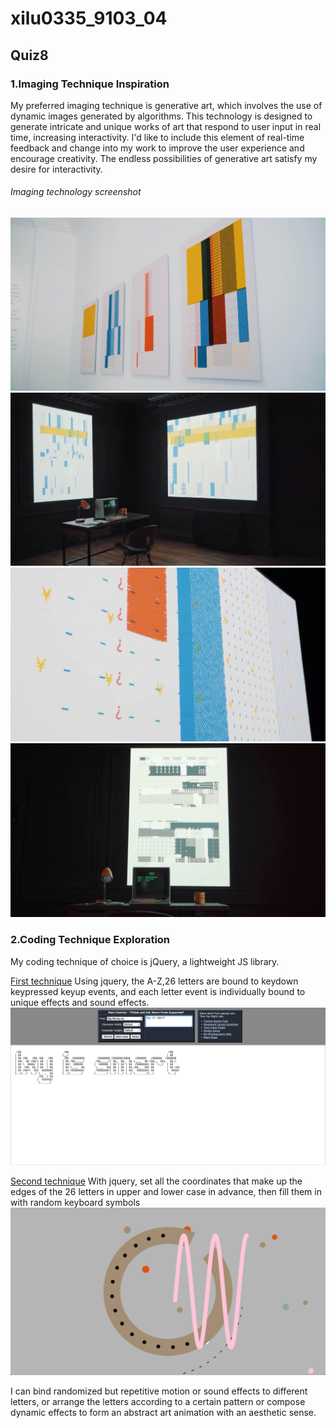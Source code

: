 # xilu0335_9103_04
## Quiz8
### 1.Imaging Technique Inspiration
My preferred imaging technique is generative art, which involves the use of dynamic images generated by algorithms. This technology is designed to generate intricate and unique works of art that respond to user input in real time, increasing interactivity. I'd like to include this element of real-time feedback and change into my work to improve the user experience and encourage creativity. The endless possibilities of generative art satisfy my desire for interactivity.
###### Imaging technology screenshot
![1](images/65581727331938_.pic.jpg)
![2](images/65591727331965_.pic.jpg)
![3](images/65601727332011_.pic.jpg)
![4](images/65611727332030_.pic.jpg)
### 2.Coding Technique Exploration
My coding technique of choice is jQuery, a lightweight JS library.

[First technique](https://patatap.com/)
Using jquery, the A-Z,26 letters are bound to keydown keypressed keyup events, and each letter event is individually bound to unique effects and sound effects.
![1](images/66331727347351_.pic.jpg)

[Second technique](https://patorjk.com/software/taag/#p=display&f=%E5%A4%A7%E9%92%B1&t=Type%20here!)
With jquery, set all the coordinates that make up the edges of the 26 letters in upper and lower case in advance, then fill them in with random keyboard symbols
![2](images/66341727347426_.pic.jpg)

I can bind randomized but repetitive motion or sound effects to different letters, or arrange the letters according to a certain pattern or compose dynamic effects to form an abstract art animation with an aesthetic sense.




